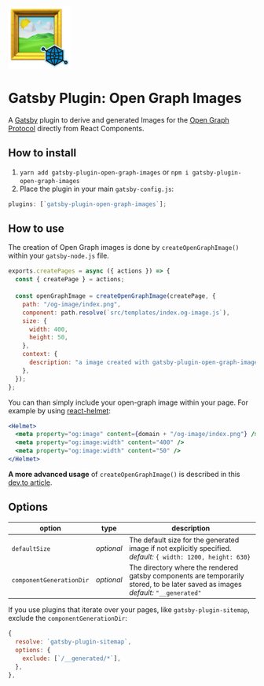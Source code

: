 ![gatsby-plugin-open-graph-images](./logo.png)

# Gatsby Plugin: Open Graph Images

A [Gatsby](https://github.com/gatsbyjs/gatsby) plugin to derive and generated
Images for the [Open Graph Protocol](https://ogp.me/) directly from React Components.

## How to install

1.  `yarn add gatsby-plugin-open-graph-images` or `npm i gatsby-plugin-open-graph-images`
2.  Place the plugin in your main `gatsby-config.js`:

```js
plugins: [`gatsby-plugin-open-graph-images`];
```

## How to use

The creation of Open Graph images is done by `createOpenGraphImage()` within your `gatsby-node.js` file.

```js
exports.createPages = async ({ actions }) => {
  const { createPage } = actions;

  const openGraphImage = createOpenGraphImage(createPage, {
    path: "/og-image/index.png",
    component: path.resolve(`src/templates/index.og-image.js`),
    size: {
      width: 400,
      height: 50,
    },
    context: {
      description: "a image created with gatsby-plugin-open-graph-images",
    },
  });
};
```

You can than simply include your open-graph image within your page. For example by using [react-helmet](https://github.com/nfl/react-helmet):

```jsx
<Helmet>
  <meta property="og:image" content={domain + "/og-image/index.png"} />
  <meta property="og:image:width" content="400" />
  <meta property="og:image:width" content="50" />
</Helmet>
```

**A more advanced usage** of `createOpenGraphImage()` is described in this [dev.to article](https://dev.to/duffleit/bridging-the-gap-between-gatsby-and-open-graph-images-52gh).

## Options

| option                 | type       | description                                                                                                                          |
| ---------------------- | ---------- | ------------------------------------------------------------------------------------------------------------------------------------ |
| `defaultSize`            | _optional_ | The default size for the generated image if not explicitly specified.<br>_default:_ `{ width: 1200, height: 630}`                    |
| `componentGenerationDir` | _optional_ | The directory where the rendered gatsby components are temporarily stored, to be later saved as images<br>_default:_ `"__generated"` |

If you use plugins that iterate over your pages, like `gatsby-plugin-sitemap`, exclude the `componentGenerationDir`:

```js
{
  resolve: `gatsby-plugin-sitemap`,
  options: {
    exclude: [`/__generated/*`],
  },
},
```
